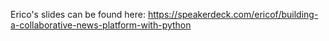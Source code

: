 Erico's slides can be found here:
https://speakerdeck.com/ericof/building-a-collaborative-news-platform-with-python
